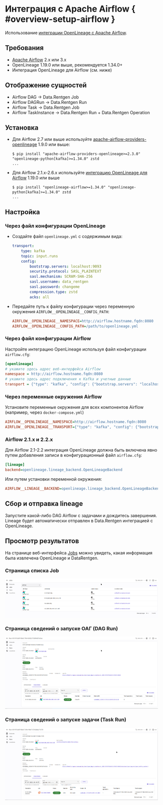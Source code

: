 # Интеграция с Apache Airflow { #overview-setup-airflow }

Использование [интеграции OpenLineage с Apache Airflow](https://openlineage.io/docs/integrations/airflow/).

## Требования

- [Apache Airflow](https://airflow.apache.org/) 2.x или 3.x
- OpenLineage 1.19.0 или выше, рекомендуется 1.34.0+
- Интеграция OpenLineage для Airflow (см. ниже)

## Отображение сущностей

- Airflow DAG → Data.Rentgen Job
- Airflow DAGRun → Data.Rentgen Run
- Airflow Task → Data.Rentgen Job
- Airflow TaskInstance → Data.Rentgen Run + Data.Rentgen Operation

## Установка

- Для Airflow 2.7 или выше используйте [apache-airflow-providers-openlineage](https://airflow.apache.org/docs/apache-airflow-providers-openlineage/stable/index.html) 1.9.0 или выше:

  ```console
  $ pip install "apache-airflow-providers-openlineage>=2.3.0" "openlineage-python[kafka]>=1.34.0" zstd
  ...
  ```

- Для Airflow 2.1.x-2.6.x используйте [интеграцию OpenLineage для Airflow](https://openlineage.io/docs/integrations/airflow/) 1.19.0 или выше

  ```console
  $ pip install "openlineage-airflow>=1.34.0" "openlineage-python[kafka]>=1.34.0" zstd
  ...
  ```

## Настройка

### Через файл конфигурации OpenLineage

- Создайте файл `openlineage.yml` с содержимым вида:

  ```yaml
  transport:
      type: kafka
      topic: input.runs
      config:
          bootstrap.servers: localhost:9093
          security.protocol: SASL_PLAINTEXT
          sasl.mechanism: SCRAM-SHA-256
          sasl.username: data_rentgen
          sasl.password: changeme
          compression.type: zstd
          acks: all
  ```

- Передайте путь к файлу конфигурации через переменную окружения `AIRFLOW__OPENLINEAGE__CONFIG_PATH`:

  ```ini
  AIRFLOW__OPENLINEAGE__NAMESPACE=http://airflow.hostname.fqdn:8080
  AIRFLOW__OPENLINEAGE__CONFIG_PATH=/path/to/openlineage.yml
  ```

### Через файл конфигурации Airflow

Настройте интеграцию OpenLineage используя файл конфигурации `airflow.cfg`:

```ini
[openlineage]
# укажите здесь адрес веб-интерфейса Airflow
namespace = http://airflow.hostname.fqdn:8080
# укажите здесь адрес подключения к Kafka и учетные данные
transport = {"type": "kafka", "config": {"bootstrap.servers": "localhost:9093", "security.protocol": "SASL_PLAINTEXT", "sasl.mechanism": "SCRAM-SHA-256", "sasl.username": "data_rentgen", "sasl.password": "changeme", "compression.type": "zstd", "acks": "all"}, "topic": "input.runs", "flush": true}
```

### Через переменные окружения Airflow

Установите переменные окружения для всех компонентов Airflow (например, через `docker-compose.yml`)

```ini
AIRFLOW__OPENLINEAGE__NAMESPACE=http://airflow.hostname.fqdn:8080
AIRFLOW__OPENLINEAGE__TRANSPORT={"type": "kafka", "config": {"bootstrap.servers": "localhost:9093", "security.protocol": "SASL_PLAINTEXT", "sasl.mechanism": "SCRAM-SHA-256", "sasl.username": "data_rentgen", "sasl.password": "changeme", "compression.type": "zstd", "acks": "all"}, "topic": "input.runs", "flush": true}
```

### Airflow 2.1.x и 2.2.x

Для Airflow 2.1-2.2 интеграция OpenLineage должна быть включена явно путем добавления записи в конфигурационный файл `airflow.cfg`:

```ini
[lineage]
backend=openlineage.lineage_backend.OpenLineageBackend
```

Или путем установки переменной окружения:

```ini
AIRFLOW__LINEAGE__BACKEND=openlineage.lineage_backend.OpenLineageBackend
```

## Сбор и отправка lineage

Запустите какой-либо DAG Airflow с задачами и дождитесь завершения.
Lineage будет автоматически отправлен в Data.Rentgen интеграцией с OpenLineage.

## Просмотр результатов

На странице веб-интерфейса [Jobs](http://localhost:3000/jobs) можно увидеть, какая информация была извлечена OpenLineage и DataRentgen.

### Страница списка Job

![список заданий](job_list.png)

### Страница сведений о запуске ОАГ (DAG Run)

![сведения о запуске dag](dag_run_details.png)

### Страница сведений о запуске задачи (Task Run)

![сведения о запуске задачи](task_run_details.png)
